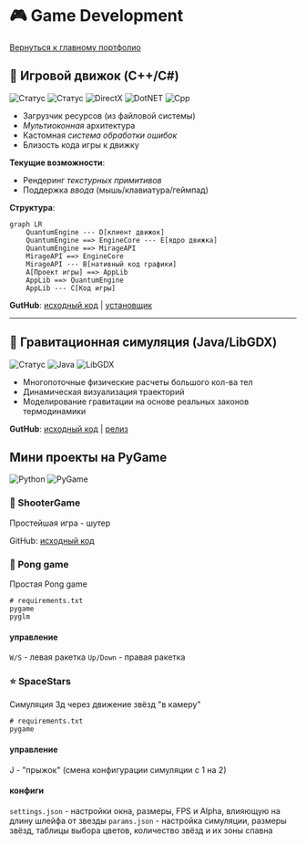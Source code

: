 # 🎮 Game Development

[Вернуться к главному портфолио](../README.md)

## 🔧 Игровой движок (C++/C#)

![Статус](https://img.shields.io/badge/Active_development-0.16.2-blueviolet)
![Статус](https://img.shields.io/badge/Pre_Release-0.15.5-orange)
![DirectX](https://img.shields.io/badge/DirectX-12-blue)
![DotNET](https://img.shields.io/badge/.NET-9.0-512BD4?logo=dotnet&logoColor=white)
![Cpp](https://img.shields.io/badge/C++-std20-00599C?logo=cplusplus&logoColor=white)

- Загрузчик ресурсов (из файловой системы)
- _Мультиоконная_ архитектура
- Кастомная _система обработки ошибок_
- Близость кода игры к движку

**Текущие возможности**:

- Рендеринг _текстурных примитивов_
- Поддержка _ввода_ (мышь/клавиатура/геймпад)

**Структура**:

```mermaid
graph LR
    QuantumEngine --- D[клиент движок]
    QuantumEngine ==> EngineCore --- E[ядро движка]
    QuantumEngine ==> MirageAPI
    MirageAPI ==> EngineCore
    MirageAPI --- B[нативный код графики]
    A[Проект игры] ==> AppLib
    AppLib ==> QuantumEngine
    AppLib --- C[Код игры]
```

**GutHub**:
[исходный код](https://github.com/MarcT1me/CSQCv2) |
[установщик](https://github.com/MarcT1me/CSQCv2/releases/tag/0.15.5)

---

## 💫 Гравитационная симуляция (Java/LibGDX)

![Статус](https://img.shields.io/badge/Release-0.12.3-green)
![Java](https://img.shields.io/badge/Java-21-ED8B00?logo=coffeescript&logoColor=white)
![LibGDX](https://img.shields.io/badge/LibGDX-0.13.1-red?logo=coffeescript&logoColor=white)

- Многопоточные физические расчеты большого кол-ва тел
- Динамическая визуализация траекторий
- Моделирование гравитации на основе реальных законов термодинамики

**GutHub**:
[исходный код](https://github.com/MarcT1me/GravitySimulation2-JavaEdition) |
[релиз](https://github.com/MarcT1me/GravitySimulation2-JavaEdition/releases/latest)

## Мини проекты на PyGame

![Python](https://img.shields.io/badge/Python-3.12-3776AB?logo=python&logoColor=white)
![PyGame](https://img.shields.io/badge/PyGame-2.6.1-AAEEBB?logo=python&logoColor=white)

### 🔫 ShooterGame

Простейшая игра - шутер

GitHub: [исходный код](https://github.com/MarcT1me/ShooterGameV2)

### 🏓 Pong game

Простая Pong game

```requirements
# requirements.txt
pygame
pyglm
```

#### управление

`W/S` - левая ракетка
`Up/Down` - правая ракетка

### ⭐ SpaceStars

Симуляция 3д через движение звёзд "в камеру"

```requirements
# requirements.txt
pygame
```

#### управление

J - "прыжок" (смена конфигурации симуляции с 1 на 2)

#### конфиги

`settings.json` - настройки окна, размеры, FPS и Alpha, влияющую на длину шлейфа от звезды
`params.json` - настройка симуляции, размеры звёзд, таблицы выбора цветов, количество звёзд и их зоны спавна
